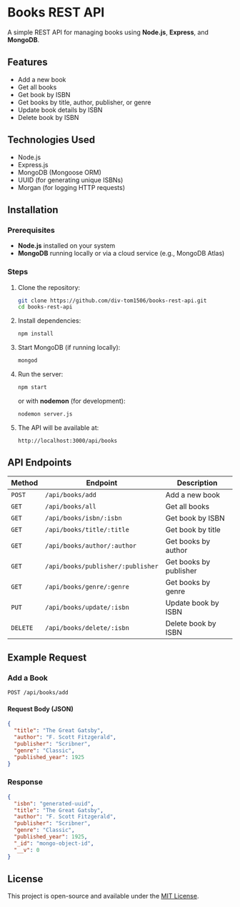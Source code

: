 # Books REST API

A simple REST API for managing books using **Node.js**, **Express**, and **MongoDB**.

## Features
- Add a new book
- Get all books
- Get book by ISBN
- Get books by title, author, publisher, or genre
- Update book details by ISBN
- Delete book by ISBN

## Technologies Used
- Node.js
- Express.js
- MongoDB (Mongoose ORM)
- UUID (for generating unique ISBNs)
- Morgan (for logging HTTP requests)

## Installation

### Prerequisites
- **Node.js** installed on your system
- **MongoDB** running locally or via a cloud service (e.g., MongoDB Atlas)

### Steps
1. Clone the repository:
   ```sh
   git clone https://github.com/div-tom1506/books-rest-api.git
   cd books-rest-api
   ```
2. Install dependencies:
   ```sh
   npm install
   ```
3. Start MongoDB (if running locally):
   ```sh
   mongod
   ```
4. Run the server:
   ```sh
   npm start
   ```
   or with **nodemon** (for development):
   ```sh
   nodemon server.js
   ```
5. The API will be available at:
   ```
   http://localhost:3000/api/books
   ```

## API Endpoints

| Method | Endpoint | Description |
|--------|---------|-------------|
| `POST` | `/api/books/add` | Add a new book |
| `GET`  | `/api/books/all` | Get all books |
| `GET`  | `/api/books/isbn/:isbn` | Get book by ISBN |
| `GET`  | `/api/books/title/:title` | Get book by title |
| `GET`  | `/api/books/author/:author` | Get books by author |
| `GET`  | `/api/books/publisher/:publisher` | Get books by publisher |
| `GET`  | `/api/books/genre/:genre` | Get books by genre |
| `PUT`  | `/api/books/update/:isbn` | Update book by ISBN |
| `DELETE` | `/api/books/delete/:isbn` | Delete book by ISBN |

## Example Request

### Add a Book
```sh
POST /api/books/add
```
#### Request Body (JSON)
```json
{
  "title": "The Great Gatsby",
  "author": "F. Scott Fitzgerald",
  "publisher": "Scribner",
  "genre": "Classic",
  "published_year": 1925
}
```

### Response
```json
{
  "isbn": "generated-uuid",
  "title": "The Great Gatsby",
  "author": "F. Scott Fitzgerald",
  "publisher": "Scribner",
  "genre": "Classic",
  "published_year": 1925,
  "_id": "mongo-object-id",
  "__v": 0
}
```

## License
This project is open-source and available under the [MIT License](LICENSE).
